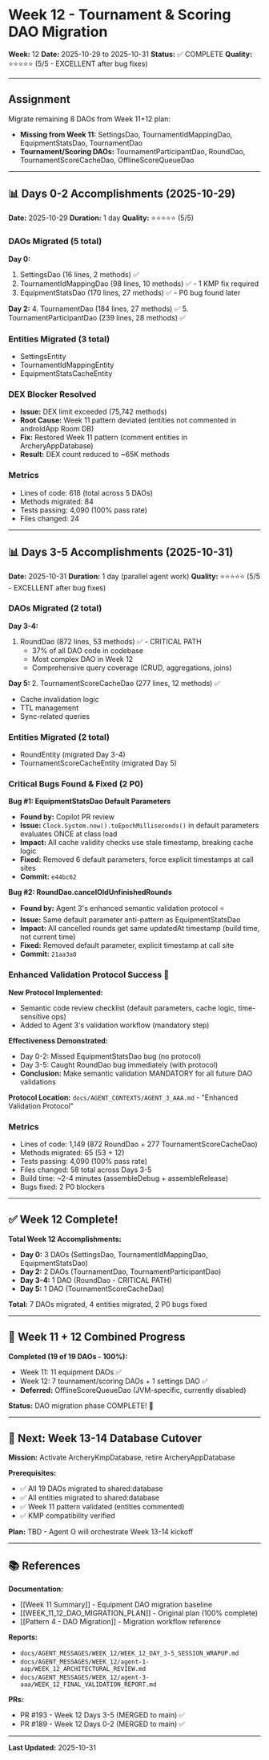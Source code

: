 # Week 12 - Tournament & Scoring DAO Migration

**Week:** 12
**Date:** 2025-10-29 to 2025-10-31
**Status:** ✅ COMPLETE
**Quality:** ⭐⭐⭐⭐⭐ (5/5 - EXCELLENT after bug fixes)

---

## Assignment

Migrate remaining 8 DAOs from Week 11+12 plan:
- **Missing from Week 11:** SettingsDao, TournamentIdMappingDao, EquipmentStatsDao, TournamentDao
- **Tournament/Scoring DAOs:** TournamentParticipantDao, RoundDao, TournamentScoreCacheDao, OfflineScoreQueueDao

---

## 📊 Days 0-2 Accomplishments (2025-10-29)

**Date:** 2025-10-29
**Duration:** 1 day
**Quality:** ⭐⭐⭐⭐⭐ (5/5)

### DAOs Migrated (5 total)

**Day 0:**
1. SettingsDao (16 lines, 2 methods) ✅
2. TournamentIdMappingDao (98 lines, 10 methods) ✅ - 1 KMP fix required
3. EquipmentStatsDao (170 lines, 27 methods) ✅ - P0 bug found later

**Day 2:**
4. TournamentDao (184 lines, 27 methods) ✅
5. TournamentParticipantDao (239 lines, 28 methods) ✅

### Entities Migrated (3 total)
- SettingsEntity
- TournamentIdMappingEntity
- EquipmentStatsCacheEntity

### DEX Blocker Resolved
- **Issue:** DEX limit exceeded (75,742 methods)
- **Root Cause:** Week 11 pattern deviated (entities not commented in androidApp Room DB)
- **Fix:** Restored Week 11 pattern (comment entities in ArcheryAppDatabase)
- **Result:** DEX count reduced to ~65K methods

### Metrics
- Lines of code: 618 (total across 5 DAOs)
- Methods migrated: 84
- Tests passing: 4,090 (100% pass rate)
- Files changed: 24

---

## 📊 Days 3-5 Accomplishments (2025-10-31)

**Date:** 2025-10-31
**Duration:** 1 day (parallel agent work)
**Quality:** ⭐⭐⭐⭐⭐ (5/5 - EXCELLENT after bug fixes)

### DAOs Migrated (2 total)

**Day 3-4:**
1. RoundDao (872 lines, 53 methods) ✅ - CRITICAL PATH
   - 37% of all DAO code in codebase
   - Most complex DAO in Week 12
   - Comprehensive query coverage (CRUD, aggregations, joins)

**Day 5:**
2. TournamentScoreCacheDao (277 lines, 12 methods) ✅
   - Cache invalidation logic
   - TTL management
   - Sync-related queries

### Entities Migrated (2 total)
- RoundEntity (migrated Day 3-4)
- TournamentScoreCacheEntity (migrated Day 5)

### Critical Bugs Found & Fixed (2 P0)

**Bug #1: EquipmentStatsDao Default Parameters**
- **Found by:** Copilot PR review
- **Issue:** `Clock.System.now().toEpochMilliseconds()` in default parameters evaluates ONCE at class load
- **Impact:** All cache validity checks use stale timestamp, breaking cache logic
- **Fixed:** Removed 6 default parameters, force explicit timestamps at call sites
- **Commit:** `e44bc62`

**Bug #2: RoundDao.cancelOldUnfinishedRounds**
- **Found by:** Agent 3's enhanced semantic validation protocol ⭐
- **Issue:** Same default parameter anti-pattern as EquipmentStatsDao
- **Impact:** All cancelled rounds get same updatedAt timestamp (build time, not current time)
- **Fixed:** Removed default parameter, explicit timestamp at call site
- **Commit:** `21aa3a0`

### Enhanced Validation Protocol Success 🎯

**New Protocol Implemented:**
- Semantic code review checklist (default parameters, cache logic, time-sensitive ops)
- Added to Agent 3's validation workflow (mandatory step)

**Effectiveness Demonstrated:**
- Day 0-2: Missed EquipmentStatsDao bug (no protocol)
- Day 3-5: Caught RoundDao bug immediately (with protocol)
- **Conclusion:** Make semantic validation MANDATORY for all future DAO validations

**Protocol Location:** `docs/AGENT_CONTEXTS/AGENT_3_AAA.md` - "Enhanced Validation Protocol"

### Metrics

- Lines of code: 1,149 (872 RoundDao + 277 TournamentScoreCacheDao)
- Methods migrated: 65 (53 + 12)
- Tests passing: 4,090 (100% pass rate)
- Files changed: 58 total across Days 3-5
- Build time: ~2-4 minutes (assembleDebug + assembleRelease)
- Bugs fixed: 2 P0 blockers

---

## ✅ Week 12 Complete!

**Total Week 12 Accomplishments:**
- **Day 0:** 3 DAOs (SettingsDao, TournamentIdMappingDao, EquipmentStatsDao)
- **Day 2:** 2 DAOs (TournamentDao, TournamentParticipantDao)
- **Day 3-4:** 1 DAO (RoundDao - CRITICAL PATH)
- **Day 5:** 1 DAO (TournamentScoreCacheDao)

**Total:** 7 DAOs migrated, 4 entities migrated, 2 P0 bugs fixed

---

## 🎯 Week 11 + 12 Combined Progress

**Completed (19 of 19 DAOs - 100%):**
- Week 11: 11 equipment DAOs ✅
- Week 12: 7 tournament/scoring DAOs + 1 settings DAO ✅
- **Deferred:** OfflineScoreQueueDao (JVM-specific, currently disabled)

**Status:** DAO migration phase COMPLETE! 🎉

---

## 📅 Next: Week 13-14 Database Cutover

**Mission:** Activate ArcheryKmpDatabase, retire ArcheryAppDatabase

**Prerequisites:**
- ✅ All 19 DAOs migrated to shared:database
- ✅ All entities migrated to shared:database
- ✅ Week 11 pattern validated (entities commented)
- ✅ KMP compatibility verified

**Plan:** TBD - Agent O will orchestrate Week 13-14 kickoff

---

## 📚 References

**Documentation:**
- [[Week 11 Summary]] - Equipment DAO migration baseline
- [[WEEK_11_12_DAO_MIGRATION_PLAN]] - Original plan (100% complete)
- [[Pattern 4 - DAO Migration]] - Migration workflow reference

**Reports:**
- `docs/AGENT_MESSAGES/WEEK_12/WEEK_12_DAY_3-5_SESSION_WRAPUP.md`
- `docs/AGENT_MESSAGES/WEEK_12/agent-1-aap/WEEK_12_ARCHITECTURAL_REVIEW.md`
- `docs/AGENT_MESSAGES/WEEK_12/agent-3-aaa/WEEK_12_FINAL_VALIDATION_REPORT.md`

**PRs:**
- PR #193 - Week 12 Days 3-5 (MERGED to main) ✅
- PR #189 - Week 12 Days 0-2 (MERGED to main) ✅

---

**Last Updated:** 2025-10-31
